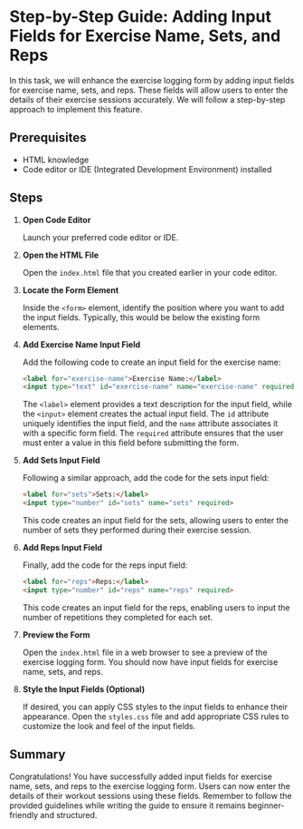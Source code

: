 # Step-by-Step Guide: Adding Input Fields for Exercise Name, Sets, and Reps

In this task, we will enhance the exercise logging form by adding input fields for exercise name, sets, and reps. These fields will allow users to enter the details of their exercise sessions accurately. We will follow a step-by-step approach to implement this feature.

## Prerequisites

- HTML knowledge
- Code editor or IDE (Integrated Development Environment) installed

## Steps

1. **Open Code Editor**

   Launch your preferred code editor or IDE.

2. **Open the HTML File**

   Open the `index.html` file that you created earlier in your code editor.

3. **Locate the Form Element**

   Inside the `<form>` element, identify the position where you want to add the input fields. Typically, this would be below the existing form elements.

4. **Add Exercise Name Input Field**

   Add the following code to create an input field for the exercise name:

   ```html
   <label for="exercise-name">Exercise Name:</label>
   <input type="text" id="exercise-name" name="exercise-name" required>
   ```

   The `<label>` element provides a text description for the input field, while the `<input>` element creates the actual input field. The `id` attribute uniquely identifies the input field, and the `name` attribute associates it with a specific form field. The `required` attribute ensures that the user must enter a value in this field before submitting the form.

5. **Add Sets Input Field**

   Following a similar approach, add the code for the sets input field:

   ```html
   <label for="sets">Sets:</label>
   <input type="number" id="sets" name="sets" required>
   ```

   This code creates an input field for the sets, allowing users to enter the number of sets they performed during their exercise session.

6. **Add Reps Input Field**

   Finally, add the code for the reps input field:

   ```html
   <label for="reps">Reps:</label>
   <input type="number" id="reps" name="reps" required>
   ```

   This code creates an input field for the reps, enabling users to input the number of repetitions they completed for each set.

7. **Preview the Form**

   Open the `index.html` file in a web browser to see a preview of the exercise logging form. You should now have input fields for exercise name, sets, and reps.

8. **Style the Input Fields (Optional)**

   If desired, you can apply CSS styles to the input fields to enhance their appearance. Open the `styles.css` file and add appropriate CSS rules to customize the look and feel of the input fields.

## Summary

Congratulations! You have successfully added input fields for exercise name, sets, and reps to the exercise logging form. Users can now enter the details of their workout sessions using these fields. Remember to follow the provided guidelines while writing the guide to ensure it remains beginner-friendly and structured.